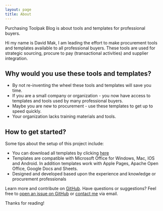 ```yaml
---
layout: page
title: About
---
```


<p class="message">
  Purchasing Toolpak Blog is about tools and templates for professional buyers.
</p>

Hi my name is David Mak, I am leading the effort to make procurement tools and templates available to all professional buyers. These
tools are used for strategic sourcing, procure to pay (transactional activities) and supplier integration.

## Why would you use these tools and templates?

* By not re-inventing the wheel these tools and templates will save you time.
* If you are a small company or organization - you now have access to templates and tools used by many professional buyers.
* Maybe you are new to procurement - use these templates to get up to speed quickly.
* Your organization lacks training materials and tools.



## How to get started?

Some tips about the setup of this project include:

* You can download all templates by clicking <a href="https://github.com/purchasingtoolpak/purchasingtoolpak/archive/master.zip">here</a>
* Templates are compatible with Microsoft Office for Windows, Mac, IOS and Android. In addition templates work with Apple Pages, Apache Open Office, Google Docs and Sheets.
* Designed and developed based upon the experience and knowledge or procurement professionals

Learn more and contribute on [GitHub](https://github.com/purchasingtoolpak/purchasingtoolpak).
Have questions or suggestions? Feel free to [open an issue on GitHub](https://github.com/purchasingtoolpak/purchasingtoolpak/issues/new) or <a href="http://purchasingtoolpak.com/#contact">contact me</a> via email.

Thanks for reading!
